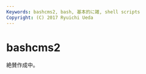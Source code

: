 ```yaml
---
Keywords: bashcms2, bash, 基本的に雑, shell scripts
Copyright: (C) 2017 Ryuichi Ueda
---
```


# bashcms2

絶賛作成中。
